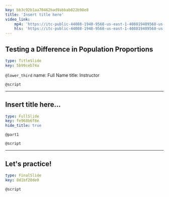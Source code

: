 ```yaml
---
key: bb3c92b1aa70462bad9abbab822b98e8
title: 'Insert title here'
video_link:
    mp4: 'https://itc-public-44088-1948-9568-us-east-1-408819489568-us-east-1.s3.amazonaws.com/input/C2W3P4testing-a-difference-in-population-proportions.mp4'
    hls: 'https://itc-public-44088-1948-9568-us-east-1-408819489568-us-east-1.s3.amazonaws.com/output/hls/C2W3P4testingadifferenceinpopulationproportions.m3u8'
---
```


## Testing a Difference in Population Proportions

```yaml
type: TitleSlide
key: 5b99ceb74a
```

`@lower_third`
name: Full Name
title: Instructor

`@script`


---

## Insert title here...

```yaml
type: FullSlide
key: fe968b6f8e
hide_title: true
```

`@part1`


`@script`


---

## Let's practice!

```yaml
type: FinalSlide
key: 8d1bf28de0
```

`@script`
